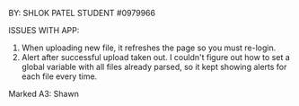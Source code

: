 BY: SHLOK PATEL STUDENT #0979966

ISSUES WITH APP:

1. When uploading new file, it refreshes the page so you must re-login. 
2. Alert after successful upload taken out. I couldn't figure out how to 
   set a global variable with all files already parsed, so it kept showing
   alerts for each file every time.


Marked A3: Shawn
